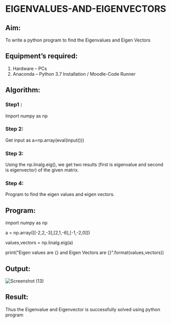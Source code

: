 # EIGENVALUES-AND-EIGENVECTORS
## Aim:
To write a python program to find the Eigenvalues and Eigen Vectors
## Equipment’s required:
1. 	Hardware – PCs
2. 	Anaconda – Python 3.7 Installation / Moodle-Code Runner
## Algorithm:
### Step1 : 
Import numpy as np
### Step 2: 
Get input as a=np.array(eval(input()))
### Step 3:
Using the np.linalg.eig(),  we get two results (first is eigenvalue and second is eigenvector) of the given matrix.
### Step 4: 
Program to find the eigen values and eigen vectors.
## Program:

import numpy as np

a = np.array([[-2,2,-3],[2,1,-6],[-1,-2,0]])

values,vectors = np.linalg.eig(a)

print("Eigen values are {} and Eigen Vectors are {}".format(values,vectors))


## Output:

![Screenshot (13)](https://github.com/maha712/EIGENVALUES-AND-EIGENVECTORS/assets/121156360/5bb3d45e-eeb9-4c03-a241-157d64f507a8)


## Result:
Thus the Eigenvalue and Eigenvector is successfully solved using python program
